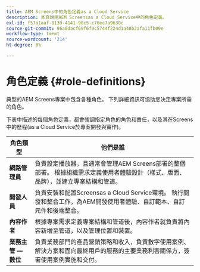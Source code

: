```yaml
---
title: AEM Screens中的角色定義as a Cloud Service
description: 本頁說明AEM Screensas a Cloud Service中的角色定義。
exl-id: f57a1aaf-8139-4141-90c5-c70ec7a9630c
source-git-commit: 96a0dacf69f6f9c5744f224d1a48b2afa11fb09e
workflow-type: tm+mt
source-wordcount: '214'
ht-degree: 0%

---
```


# 角色定義 {#role-definitions}

典型的AEM Screens專案中包含各種角色。 下列詳細資訊可協助您決定專案所需的角色。

下表中描述的每個角色定義，都會強調指定角色的角色和責任，以及其在Screens中的歷程(as a Cloud Service於專案開發與實作)。

| 角色類型 | 他們是誰 |
|--- |--- |
| **網路管理員** | 負責設定播放器，且通常會管理AEM Screens部署的整個部署。 根據組織需求定義使用者體驗設計（樣式、版面、品牌），並建立專案結構和管道。 |
| **開發人員** | 負責安裝和配置Screensas a Cloud Service環境。 執行開發和整合工作，為AEM開發使用者體驗、自訂範本、自訂元件和後端整合。 |
| **內容作者** | 根據專案需求定義專案結構和管道後，內容作者就負責將內容新增至管道，以及管理位置和裝置。 |
| **業務主管 — 數位** | 負責業務部門的產品營銷策略和收入，負責數字使用案例、解決方案和面向最終用戶的服務的主要業務利害關係方，簽署使用案例實施和交付。 |
